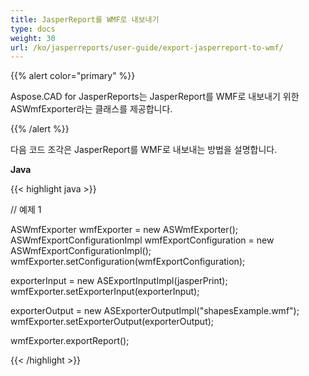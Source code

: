 ```yaml
---
title: JasperReport를 WMF로 내보내기
type: docs
weight: 30
url: /ko/jasperreports/user-guide/export-jasperreport-to-wmf/
---
```


{{% alert color="primary" %}}

Aspose.CAD for JasperReports는 JasperReport를 WMF로 내보내기 위한 ASWmfExporter라는 클래스를 제공합니다.

{{% /alert %}}

다음 코드 조각은 JasperReport를 WMF로 내보내는 방법을 설명합니다.

**Java**

{{< highlight java >}}

// 예제 1

ASWmfExporter wmfExporter = new ASWmfExporter();
ASWmfExportConfigurationImpl wmfExportConfiguration = new ASWmfExportConfigurationImpl();
wmfExporter.setConfiguration(wmfExportConfiguration);

exporterInput = new ASExportInputImpl(jasperPrint);
wmfExporter.setExporterInput(exporterInput);

exporterOutput = new ASExporterOutputImpl("shapesExample.wmf");
wmfExporter.setExporterOutput(exporterOutput);

wmfExporter.exportReport();

{{< /highlight >}}
